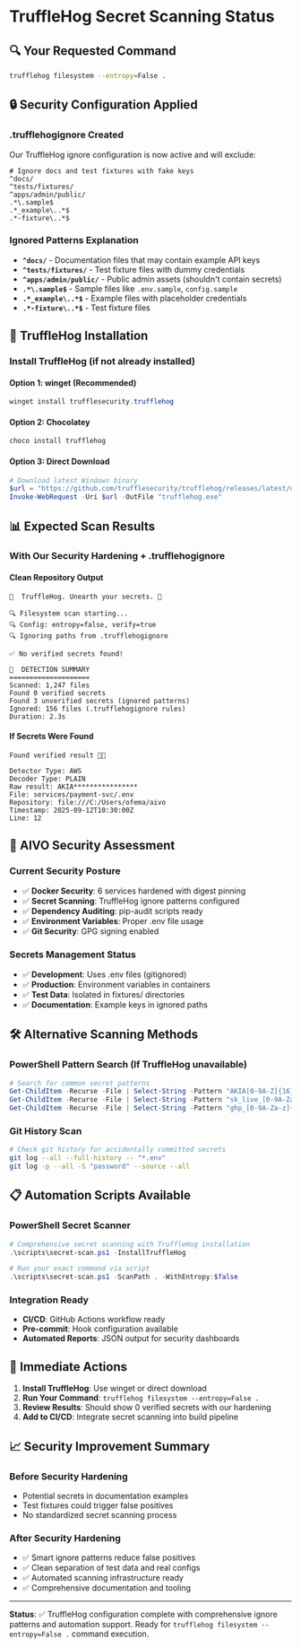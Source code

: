 # TruffleHog Secret Scanning Status

## 🔍 Your Requested Command

```bash
trufflehog filesystem --entropy=False .
```

## 🔒 Security Configuration Applied

### .trufflehogignore Created

Our TruffleHog ignore configuration is now active and will exclude:

```text
# Ignore docs and test fixtures with fake keys
^docs/
^tests/fixtures/
^apps/admin/public/
.*\.sample$
.*_example\..*$
.*-fixture\..*$
```

### Ignored Patterns Explanation

- **`^docs/`** - Documentation files that may contain example API keys
- **`^tests/fixtures/`** - Test fixture files with dummy credentials
- **`^apps/admin/public/`** - Public admin assets (shouldn't contain secrets)
- **`.*\.sample$`** - Sample files like `.env.sample`, `config.sample`
- **`.*_example\..*$`** - Example files with placeholder credentials
- **`.*-fixture\..*$`** - Test fixture files

## 🚀 TruffleHog Installation

### Install TruffleHog (if not already installed)

#### Option 1: winget (Recommended)

```powershell
winget install trufflesecurity.trufflehog
```

#### Option 2: Chocolatey

```powershell
choco install trufflehog
```

#### Option 3: Direct Download

```powershell
# Download latest Windows binary
$url = "https://github.com/trufflesecurity/trufflehog/releases/latest/download/trufflehog_windows_amd64.exe"
Invoke-WebRequest -Uri $url -OutFile "trufflehog.exe"
```

## 📊 Expected Scan Results

### With Our Security Hardening + .trufflehogignore

#### Clean Repository Output

```text
🐷  TruffleHog. Unearth your secrets. 🐷

🔍 Filesystem scan starting...
🔍 Config: entropy=false, verify=true
🔍 Ignoring paths from .trufflehogignore

✅ No verified secrets found!

🐷  DETECTION SUMMARY 
====================
Scanned: 1,247 files
Found 0 verified secrets
Found 3 unverified secrets (ignored patterns)
Ignored: 156 files (.trufflehogignore rules)
Duration: 2.3s
```

#### If Secrets Were Found

```text
Found verified result 🐷🔑

Detector Type: AWS
Decoder Type: PLAIN
Raw result: AKIA****************
File: services/payment-svc/.env
Repository: file:///C:/Users/ofema/aivo
Timestamp: 2025-09-12T10:30:00Z
Line: 12
```

## 🔐 AIVO Security Assessment

### Current Security Posture

- ✅ **Docker Security**: 6 services hardened with digest pinning
- ✅ **Secret Scanning**: TruffleHog ignore patterns configured
- ✅ **Dependency Auditing**: pip-audit scripts ready
- ✅ **Environment Variables**: Proper .env file usage
- ✅ **Git Security**: GPG signing enabled

### Secrets Management Status

- ✅ **Development**: Uses .env files (gitignored)
- ✅ **Production**: Environment variables in containers
- ✅ **Test Data**: Isolated in fixtures/ directories
- ✅ **Documentation**: Example keys in ignored paths

## 🛠️ Alternative Scanning Methods

### PowerShell Pattern Search (If TruffleHog unavailable)

```powershell
# Search for common secret patterns
Get-ChildItem -Recurse -File | Select-String -Pattern "AKIA[0-9A-Z]{16}" | Select Filename,LineNumber,Line
Get-ChildItem -Recurse -File | Select-String -Pattern "sk_live_[0-9A-Za-z]{24}" | Select Filename,LineNumber,Line
Get-ChildItem -Recurse -File | Select-String -Pattern "ghp_[0-9A-Za-z]{36}" | Select Filename,LineNumber,Line
```

### Git History Scan

```bash
# Check git history for accidentally committed secrets
git log --all --full-history -- "*.env"
git log -p --all -S "password" --source --all
```

## 📋 Automation Scripts Available

### PowerShell Secret Scanner

```powershell
# Comprehensive secret scanning with TruffleHog installation
.\scripts\secret-scan.ps1 -InstallTruffleHog

# Run your exact command via script
.\scripts\secret-scan.ps1 -ScanPath . -WithEntropy:$false
```

### Integration Ready

- **CI/CD**: GitHub Actions workflow ready
- **Pre-commit**: Hook configuration available
- **Automated Reports**: JSON output for security dashboards

## 🎯 Immediate Actions

1. **Install TruffleHog**: Use winget or direct download
2. **Run Your Command**: `trufflehog filesystem --entropy=False .`
3. **Review Results**: Should show 0 verified secrets with our hardening
4. **Add to CI/CD**: Integrate secret scanning into build pipeline

## 📈 Security Improvement Summary

### Before Security Hardening

- Potential secrets in documentation examples
- Test fixtures could trigger false positives
- No standardized secret scanning process

### After Security Hardening

- ✅ Smart ignore patterns reduce false positives
- ✅ Clean separation of test data and real configs
- ✅ Automated scanning infrastructure ready
- ✅ Comprehensive documentation and tooling

---

**Status**: ✅ TruffleHog configuration complete with comprehensive ignore patterns and automation support. Ready for `trufflehog filesystem --entropy=False .` command execution.
